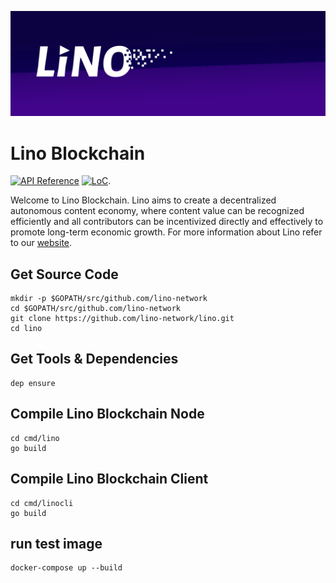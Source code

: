 ![banner](docs/graphics/banner.png)

# Lino Blockchain

[![API Reference](https://godoc.org/github.com/cosmos/cosmos-sdk?status.svg
)](https://docs.google.com/document/d/1Ytd57axPfJ13TSGVU_Yykv8ijW_VuWtx1s79ny6i5M8)
[![LoC](https://tokei.rs/b1/github/lino-network/lino)](https://github.com/lino-network/lino).

Welcome to Lino Blockchain. Lino aims to create a decentralized autonomous content economy, where content value can be recognized efficiently and all contributors can be incentivized directly and effectively to promote long-term economic growth. For more information about Lino refer to our [website](https://lino.network/).


## Get Source Code

    mkdir -p $GOPATH/src/github.com/lino-network
    cd $GOPATH/src/github.com/lino-network
    git clone https://github.com/lino-network/lino.git
    cd lino

## Get Tools & Dependencies

    dep ensure

## Compile Lino Blockchain Node

    cd cmd/lino
    go build


## Compile Lino Blockchain Client

    cd cmd/linocli
    go build

## run test image

    docker-compose up --build


